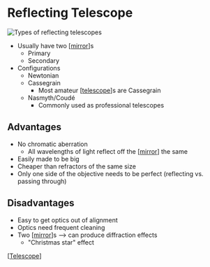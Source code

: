 # Reflecting Telescope

![Types of reflecting telescopes](/assets/second-brain/2020-10-13-14-21-50.png)

- Usually have two [[mirror]]s
  - Primary
  - Secondary
- Configurations
  - Newtonian
  - Cassegrain
    - Most amateur [[telescope]]s are Cassegrain
  - Nasmyth/Coudé
    - Commonly used as professional telescopes

## Advantages

- No chromatic aberration
  - All wavelengths of light reflect off the [[mirror]] the same
- Easily made to be big
- Cheaper than refractors of the same size
- Only one side of the objective needs to be perfect (reflecting vs. passing through)

## Disadvantages

- Easy to get optics out of alignment
- Optics need frequent cleaning
- Two [[mirror]]s --> can produce diffraction effects
  - "Christmas star" effect

[[Telescope]]

[//begin]: # "Autogenerated link references for markdown compatibility"
[mirror]: mirror "Mirror"
[Telescope]: telescope "Telescope"
[//end]: # "Autogenerated link references"